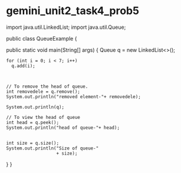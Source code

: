 # gemini_unit2_task4_prob5

import java.util.LinkedList; import java.util.Queue;

public class QueueExample {

public static void main(String[] args)
{
    Queue<Integer> q
        = new LinkedList<>();

    
    
    for (int i = 0; i < 7; i++)
      q.add(i);

   

    // To remove the head of queue.
    int removedele = q.remove();
    System.out.println("removed element-"+ removedele);

    System.out.println(q);

    // To view the head of queue
    int head = q.peek();
    System.out.println("head of queue-"+ head);


    int size = q.size();
    System.out.println("Size of queue-"
                       + size);
}
}
